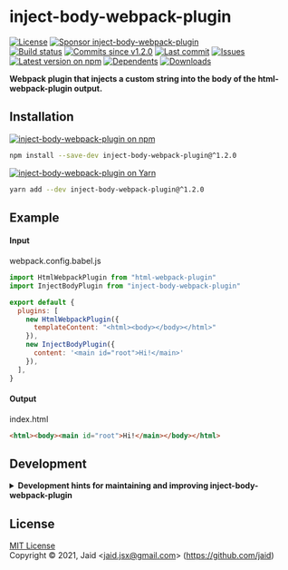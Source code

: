 # inject-body-webpack-plugin


<a href="https://raw.githubusercontent.com/jaid/inject-body-webpack-plugin/master/license.txt"><img src="https://img.shields.io/github/license/jaid/inject-body-webpack-plugin?style=flat-square" alt="License"/></a> <a href="https://github.com/sponsors/jaid"><img src="https://img.shields.io/badge/<3-Sponsor-FF45F1?style=flat-square" alt="Sponsor inject-body-webpack-plugin"/></a>  
<a href="https://actions-badge.atrox.dev/jaid/inject-body-webpack-plugin/goto"><img src="https://img.shields.io/endpoint.svg?style=flat-square&url=https%3A%2F%2Factions-badge.atrox.dev%2Fjaid%2Finject-body-webpack-plugin%2Fbadge" alt="Build status"/></a> <a href="https://github.com/jaid/inject-body-webpack-plugin/commits"><img src="https://img.shields.io/github/commits-since/jaid/inject-body-webpack-plugin/v1.2.0?style=flat-square&logo=github" alt="Commits since v1.2.0"/></a> <a href="https://github.com/jaid/inject-body-webpack-plugin/commits"><img src="https://img.shields.io/github/last-commit/jaid/inject-body-webpack-plugin?style=flat-square&logo=github" alt="Last commit"/></a> <a href="https://github.com/jaid/inject-body-webpack-plugin/issues"><img src="https://img.shields.io/github/issues/jaid/inject-body-webpack-plugin?style=flat-square&logo=github" alt="Issues"/></a>  
<a href="https://npmjs.com/package/inject-body-webpack-plugin"><img src="https://img.shields.io/npm/v/inject-body-webpack-plugin?style=flat-square&logo=npm&label=latest%20version" alt="Latest version on npm"/></a> <a href="https://github.com/jaid/inject-body-webpack-plugin/network/dependents"><img src="https://img.shields.io/librariesio/dependents/npm/inject-body-webpack-plugin?style=flat-square&logo=npm" alt="Dependents"/></a> <a href="https://npmjs.com/package/inject-body-webpack-plugin"><img src="https://img.shields.io/npm/dm/inject-body-webpack-plugin?style=flat-square&logo=npm" alt="Downloads"/></a>

**Webpack plugin that injects a custom string into the body of the html-webpack-plugin output.**





## Installation

<a href="https://npmjs.com/package/inject-body-webpack-plugin"><img src="https://img.shields.io/badge/npm-inject--body--webpack--plugin-C23039?style=flat-square&logo=npm" alt="inject-body-webpack-plugin on npm"/></a>

```bash
npm install --save-dev inject-body-webpack-plugin@^1.2.0
```

<a href="https://yarnpkg.com/package/inject-body-webpack-plugin"><img src="https://img.shields.io/badge/Yarn-inject--body--webpack--plugin-2F8CB7?style=flat-square&logo=yarn&logoColor=white" alt="inject-body-webpack-plugin on Yarn"/></a>

```bash
yarn add --dev inject-body-webpack-plugin@^1.2.0
```



## Example

#### Input

webpack.config.babel.js
```js
import HtmlWebpackPlugin from "html-webpack-plugin"
import InjectBodyPlugin from "inject-body-webpack-plugin"

export default {
  plugins: [
    new HtmlWebpackPlugin({
      templateContent: "<html><body></body></html>"
    }),
    new InjectBodyPlugin({
      content: '<main id="root">Hi!</main>'
    }),
  ],
}
```

#### Output

index.html
```html
<html><body><main id="root">Hi!</main></body></html>
```




















## Development

<details>
<summary><b>Development hints for maintaining and improving inject-body-webpack-plugin</b></summary>



Setting up:
```bash
git clone git@github.com:jaid/inject-body-webpack-plugin.git
cd inject-body-webpack-plugin
npm install
```
Testing in production environment:
```bash
npm run test
```

</details>

## License
[MIT License](https://raw.githubusercontent.com/jaid/inject-body-webpack-plugin/master/license.txt)  
Copyright © 2021, Jaid \<jaid.jsx@gmail.com> (https://github.com/jaid)

<!---
Readme generated with tldw v7.1.0
https://github.com/Jaid/tldw
-->
